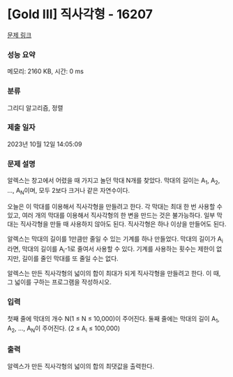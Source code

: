 # [Gold III] 직사각형 - 16207 

[문제 링크](https://www.acmicpc.net/problem/16207) 

### 성능 요약

메모리: 2160 KB, 시간: 0 ms

### 분류

그리디 알고리즘, 정렬

### 제출 일자

2023년 10월 12일 14:05:09

### 문제 설명

<p>알렉스는 창고에서 어렸을 때 가지고 놀던 막대 N개를 찾았다. 막대의 길이는 A<sub>1</sub>, A<sub>2</sub>, ..., A<sub>N</sub>이며, 모두 2보다 크거나 같은 자연수이다.</p>

<p>오늘은 이 막대를 이용해서 직사각형을 만들려고 한다. 각 막대는 최대 한 번 사용할 수 있고, 여러 개의 막대를 이용해서 직사각형의 한 변을 만드는 것은 불가능하다. 일부 막대는 직사각형을 만들 때 사용하지 않아도 된다. 직사각형은 하나 이상을 만들어도 된다.</p>

<p>알렉스는 막대의 길이를 1만큼만 줄일 수 있는 기계를 하나 만들었다. 막대의 길이가 A<sub>i</sub>라면, 막대의 길이를 A<sub>i</sub>-1로 줄여서 사용할 수 있다. 기계를 사용하는 횟수는 제한이 없지만, 길이를 줄인 막대를 또 줄일 수는 없다.</p>

<p>알렉스는 만든 직사각형의 넓이의 합이 최대가 되게 직사각형을 만들려고 한다. 이 때, 그 넓이를 구하는 프로그램을 작성하시오.</p>

### 입력 

 <p>첫째 줄에 막대의 개수 N(1 ≤ N ≤ 10,000)이 주어진다. 둘째 줄에는 막대의 길이 A<sub>1</sub>, A<sub>2</sub>, ..., A<sub>N</sub>이 주어진다. (2 ≤ A<sub>i</sub> ≤ 100,000)</p>

### 출력 

 <p>알렉스가 만든 직사각형의 넓이의 합의 최댓값을 출력한다.</p>

